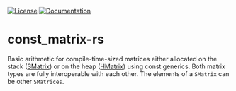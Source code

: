 [![License](https://img.shields.io/badge/license-Apache--2.0_OR_MIT-blue.svg)](https://github.com/stefan-zobel/fixed-size-matrix-rs)
[![Documentation](https://img.shields.io/badge/Docs-0.1.0-blue)](https://stefan-zobel.github.io/fixed-size-matrix-rs/)

# const_matrix-rs

Basic arithmetic for compile-time-sized matrices either allocated on the stack
([SMatrix](https://stefan-zobel.github.io/fixed-size-matrix-rs/const_matrix/matrix/struct.SMatrix.html))
or on the heap ([HMatrix](https://stefan-zobel.github.io/fixed-size-matrix-rs/const_matrix/matrix/struct.HMatrix.html))
using const generics. Both matrix types are fully interoperable with each other. The elements of a `SMatrix` can be other
`SMatrices`.
